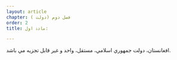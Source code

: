 ```yaml
---
layout: article
chapter: فصل دوم (دولت ) 
order: 2
title: مادۀ اول: 

---
```



افغانستان،‌ دولت جمهوري اسلامي، مستقل، واحد و غير قابل تجزيه مي باشد.

 

